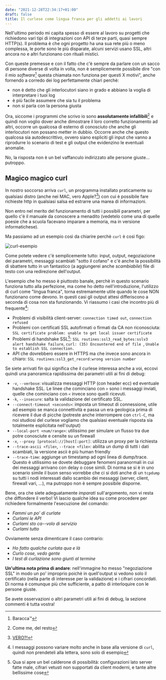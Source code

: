 ```yaml
---
date: "2021-12-28T22:34:17+01:00"
draft: false
title: Il curlese come lingua franca per gli addetti ai lavori
---
```

Nell'ultimo periodo mi capita spesso di essere al lavoro su progetti che richiedono
vari tipi di integrazioni con API di terze parti, quasi sempre HTTP(s).
Il problema è che ogni progetto ha una sua rete più o meno complessa, le porte sono
le più disparate, alcuni servizi usano SSL, altri ancora no e altri funzionano con rituali mistici.

Con queste premesse e con il fatto che c'è sempre da parlare con un sacco di persone diverse
di volta in volta, non è semplicemente possibile dire "con il mio *software*[^1] questa
chiamata non funziona per questi X motivi", anche fornendo a corredo dei log perfettamente chiari perchè:

* non è detto che gli interlocutori siano in grado e abbiano la voglia di interpretare i tuoi log
* è più facile assumere che sia tu il problema
* non si parla con la persona giusta

Ora, siccome i programmi che scrivo io sono **assolutamente infallibili**[^2] e quindi non
voglio dover anche dimostrare il loro corretto funzionamento ad altri, occorre un qualcosa di esterno
di conosciuto che anche gli interlocutori non possano metter in dubbio. Occorre
anche che questo qualcosa sia autodescrittivo, ovvero siano espliciti gli input che
vanno a riprodurre lo scenario di test e gli output che evidenzino le eventuali anomalie.

No, la risposta non è un bel vaffanculo indirizzato alle persone giuste... putroppo.

## Magico magico curl

In nostro soccorso arriva `curl`, un programma installato praticamente su qualsiasi distro (anche nei MAC, vero Apple?[^3])
con cui è possibile fare richieste http in qualsiasi salsa ed estrarre una marea di informazioni.

Non entro nel merito del funzionamento di tutti i possibili parametri, per quello c'è
il manuale da conoscere a menadito (vedetelo come una di quelle poesie che a scuola
facevano imparare a memoria, ma in versione informatichese).

Ma passiamo ad un esempio così da chiarire perchè `curl` è così figo:

![curl-esempio](/images/curl_esempio.png)

Come potete vedere c'è semplicemente tutto: input, output, negoziazione dei parametri,
messaggi scambiati "sotto il cofano" e c'è anche la possibilità di sbattere tutto in un
fantastico (a aggiungerei anche *scambiabile*) file di testo con una redirezione dell'output.

L'esempio che ho messo è piuttosto banale, perchè in questo scenario funziona tutto alla perfezione, ma come
ho detto nell'introduzione, l'utilizzo di curl come "lingua franca", torna estremamente utile
quando le cose NON funzionano come devono. In questi casi gli output attesi differiscono
a seconda di cosa non sta funzionando. Vi riassumo i casi che incontro più di frequente[^4]:

* Problemi di visibilità client-server: ```connection timed out```, ```connection refused```
* Problemi con certificati SSL autofirmati o firmati da CA non riconosciuta: ```SSL certificate problem: unable to get local issuer certificate```
* Problemi di handshake SSL[^5]: ```SSL routines:ssl3_read_bytes:sslv3 alert handshake failure```, ```curl: (35) Encountered end of file
```, ```Unable to establish SSL connection.```
* API che dovrebbero essere in HTTPS ma che invece sono ancora in chiaro: ```SSL routines:ssl3_get_record:wrong version number```


Se siete arrivati fin qui significa che il curlese interessa anche a voi, eccovi quindi
una panoramica rapidissima dei parametri utili ai fini di debug:

* `-v`, `--verbose`: visualizza messaggi HTTP (con header ecc) ed eventuale handshake SSL. Le linee che
cominciano con `>` sono i messaggi inviati, quelle che cominciano con `<` invece sono quelli ricevuti.
* `-k`, `--insecure`: salta la validazione del certificato SSL.
* `--connect-timeout <seconds>`: imposta un timeout di connessione, utile ad esempio se manca connettività
    e passa un era geologica prima di ricevere il due di picche (potreste anche interrompere con `ctrl-C`, ma noi
    studiosi del curlese vogliamo che qualsiasi eventuale risposta sia totalmente esplicitata nell'output)
* `--local-port <num/range>`: utilissimo per simulare un flusso tra due potre conosciute e censite su un firewall
* `-x`, `--proxy [protocol://]host[:port]`: utilizza un proxy per la richiesta
* `--trace-ascii <file>`, `--trace <file>`: abilita un dump di tutti i dati scambiati, la versione ascii è più human friendly
* `--trace-time`: aggiunge un timestamp ad ogni linea di dump/trace. Questo è utilissimo se dovete debuggare
fenomeni paranormali in cui dei messaggi arrivano con delay o cose simili. Di norma se
si è in uno scenario simile il buon senso vorrebbe che ci si doti anche di un `tcpdump` su
tutti i nodi interessati dallo scambio dei messaggi (server, client, firewall vari, ...), ma
putroppo non è sempre possibile disporne.

Bene, ora che siete adeguatamente *imparati* sull'argomento, non vi resta che diffondere
il verbo! Vi lascio qualche idea su come procedere per richiedere formalmente l'esecuzione
del comando:

* *Fammi un po' di curlate*
* *Curlami le API*
* *Curlami sto ca--volo di servizio*
* *Curlami tutto*

Ovviamente senza dimenticare il caso contrario:

* *Ho fatto qualche curlata qua e là*
* *Curlo cose, vedo gente*
* *I test di curlazione sono giunti al termine*

**Un'ultima nota prima di andare**: nell'immagine ho messo "negoziazione SSL" in modo un po' improprio
poichè in quell'output si vedono solo il certificato (nella parte di interesse per la validazione) e
i cifrari concordati. Di norma è comunque più che sufficiente, a patto di interloquire
con le persone giuste.

Se avete osservazioni o altri parametri utili ai fini di debug, la sezione commenti è tutta vostra!

[^1]: Baracca™
[^2]: Come me, del resto
[^3]: [VERO?!](https://twitter.com/AppleSupport/status/1461330383425970180)
[^4]: I messaggi possono variare molto anche in base alla versione di `curl`, quindi non prendeteli alla lettera, sono solo di esempio
[^5]: Qua si apre un bel calderone di possibilità: configurazioni lato server fatte male, cifrari vetusti non supportati da client moderni, e tante altre bellissime cose
